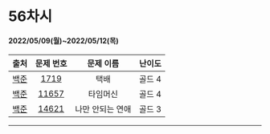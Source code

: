 # 56차시
#### 2022/05/09(월)~2022/05/12(목)

|               출처               |                   문제 번호                    |     문제 이름      | 난이도 |
| :------------------------------: | :--------------------------------------------: | :----------------: | :----: |
| [백준](https://www.acmicpc.net/) | [1719](https://www.acmicpc.net/problem/1719) | 택배 | 골드 4 |
| [백준](https://www.acmicpc.net/) | [11657](https://www.acmicpc.net/problem/11657) | 타임머신 | 골드 4 |
| [백준](https://www.acmicpc.net/) | [14621](https://www.acmicpc.net/problem/14621) | 나만 안되는 연애 | 골드 3 |


---
